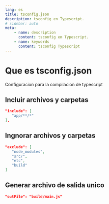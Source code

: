 ```yaml
---
lang: es
title: tsconfig.json
description: tsconfig en Typescript.
# sidebar: auto
meta:
    - name: description
      content: tsconfig en Typescript.
    - name: keywords
      content: tsconfig Typescript
---
```


# Que es tsconfig.json

Configuracion para la compilacion de typescript

## Incluir archivos y carpetas

```json
"include": [
   "app/**/*"
],
```

## Ingnorar archivos y carpetas

```json
"exclude": [
   "node_modules",
   "src/",
   "etc",
   "build"
]
```

## Generar archivo de salida unico

```json
"outFile": "build/main.js"
```
